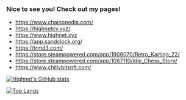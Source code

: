 ### Nice to see you! Check out my pages!

- https://www.chainopedia.com/
- https://highnetcv.xyz/
- https://www.highnet.xyz
- https://app.sandclock.org/
- https://trmd3.com/
- https://store.steampowered.com/app/1906070/Retro_Karting_22/
- https://store.steampowered.com/app/1067110/Idle_Chess_Story/
- https://www.chillybitsnft.com/

[![Highnet's GitHub stats](https://github-readme-stats.vercel.app/api?username=highnet)](https://github.com/anuraghazra/github-readme-stats)

[![Top Langs](https://github-readme-stats.vercel.app/api/top-langs/?username=highnet&layout=compact)](https://github.com/anuraghazra/github-readme-stats)
